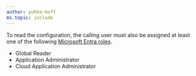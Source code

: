 ```yaml
---
author: yuhko-msft
ms.topic: include
---
```


To read the configuration, the calling user must also be assigned at least one of the following [Microsoft Entra roles](/entra/identity/role-based-access-control/permissions-reference?toc=%2Fgraph%2Ftoc.json).

- Global Reader
- Application Administrator
- Cloud Application Administrator
